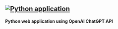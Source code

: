 ###
[![Python application](https://github.com/bkocis/openai-chatgpt-app/actions/workflows/python-app.yml/badge.svg)](https://github.com/bkocis/openai-chatgpt-app/actions/workflows/python-app.yml)
------------------------------------------------------------------------------------------------------------------------

#### Python web application using OpenAI ChatGPT API
